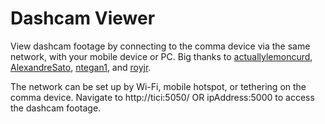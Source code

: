 # Dashcam Viewer

View dashcam footage by connecting to the comma device via the same network, with your mobile device or PC. Big thanks to [actuallylemoncurd](https://github.com/actuallylemoncurd), [AlexandreSato](https://github.com/alexandreSato), [ntegan1](https://github.com/ntegan1), and [royjr](https://github.com/royjr).

The network can be set up by Wi-Fi, mobile hotspot, or tethering on the comma device. Navigate to http://tici:5050/ OR ipAddress:5000 to access the dashcam footage.
